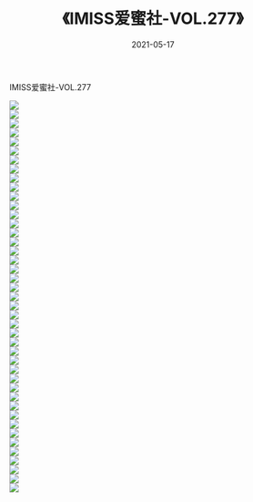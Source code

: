﻿---
layout: post
title:  《IMISS爱蜜社-VOL.277》
date:   2021-05-17
img: http://img.660000.xyz/Sharelink/网络美图/2021/IMISS爱蜜社-VOL.277/000.jpg
categories: [美女, 清纯, 唯美]
---

IMISS爱蜜社-VOL.277

  ![](http://img.660000.xyz/Sharelink/网络美图/2021/IMISS爱蜜社-VOL.277/001.jpg) <br> ![](http://img.660000.xyz/Sharelink/网络美图/2021/IMISS爱蜜社-VOL.277/002.jpg) <br> ![](http://img.660000.xyz/Sharelink/网络美图/2021/IMISS爱蜜社-VOL.277/003.jpg) <br> ![](http://img.660000.xyz/Sharelink/网络美图/2021/IMISS爱蜜社-VOL.277/004.jpg) <br> ![](http://img.660000.xyz/Sharelink/网络美图/2021/IMISS爱蜜社-VOL.277/005.jpg) <br> ![](http://img.660000.xyz/Sharelink/网络美图/2021/IMISS爱蜜社-VOL.277/006.jpg) <br> ![](http://img.660000.xyz/Sharelink/网络美图/2021/IMISS爱蜜社-VOL.277/007.jpg) <br> ![](http://img.660000.xyz/Sharelink/网络美图/2021/IMISS爱蜜社-VOL.277/008.jpg) <br> ![](http://img.660000.xyz/Sharelink/网络美图/2021/IMISS爱蜜社-VOL.277/009.jpg) <br> ![](http://img.660000.xyz/Sharelink/网络美图/2021/IMISS爱蜜社-VOL.277/010.jpg) <br> ![](http://img.660000.xyz/Sharelink/网络美图/2021/IMISS爱蜜社-VOL.277/011.jpg) <br> ![](http://img.660000.xyz/Sharelink/网络美图/2021/IMISS爱蜜社-VOL.277/012.jpg) <br> ![](http://img.660000.xyz/Sharelink/网络美图/2021/IMISS爱蜜社-VOL.277/013.jpg) <br> ![](http://img.660000.xyz/Sharelink/网络美图/2021/IMISS爱蜜社-VOL.277/014.jpg) <br> ![](http://img.660000.xyz/Sharelink/网络美图/2021/IMISS爱蜜社-VOL.277/015.jpg) <br> ![](http://img.660000.xyz/Sharelink/网络美图/2021/IMISS爱蜜社-VOL.277/016.jpg) <br> ![](http://img.660000.xyz/Sharelink/网络美图/2021/IMISS爱蜜社-VOL.277/017.jpg) <br> ![](http://img.660000.xyz/Sharelink/网络美图/2021/IMISS爱蜜社-VOL.277/018.jpg) <br> ![](http://img.660000.xyz/Sharelink/网络美图/2021/IMISS爱蜜社-VOL.277/019.jpg) <br> ![](http://img.660000.xyz/Sharelink/网络美图/2021/IMISS爱蜜社-VOL.277/020.jpg) <br> ![](http://img.660000.xyz/Sharelink/网络美图/2021/IMISS爱蜜社-VOL.277/021.jpg) <br> ![](http://img.660000.xyz/Sharelink/网络美图/2021/IMISS爱蜜社-VOL.277/022.jpg) <br> ![](http://img.660000.xyz/Sharelink/网络美图/2021/IMISS爱蜜社-VOL.277/023.jpg) <br> ![](http://img.660000.xyz/Sharelink/网络美图/2021/IMISS爱蜜社-VOL.277/024.jpg) <br> ![](http://img.660000.xyz/Sharelink/网络美图/2021/IMISS爱蜜社-VOL.277/025.jpg) <br> ![](http://img.660000.xyz/Sharelink/网络美图/2021/IMISS爱蜜社-VOL.277/026.jpg) <br> ![](http://img.660000.xyz/Sharelink/网络美图/2021/IMISS爱蜜社-VOL.277/027.jpg) <br> ![](http://img.660000.xyz/Sharelink/网络美图/2021/IMISS爱蜜社-VOL.277/028.jpg) <br> ![](http://img.660000.xyz/Sharelink/网络美图/2021/IMISS爱蜜社-VOL.277/029.jpg) <br> ![](http://img.660000.xyz/Sharelink/网络美图/2021/IMISS爱蜜社-VOL.277/030.jpg) <br> ![](http://img.660000.xyz/Sharelink/网络美图/2021/IMISS爱蜜社-VOL.277/031.jpg) <br> ![](http://img.660000.xyz/Sharelink/网络美图/2021/IMISS爱蜜社-VOL.277/032.jpg) <br> ![](http://img.660000.xyz/Sharelink/网络美图/2021/IMISS爱蜜社-VOL.277/033.jpg) <br> ![](http://img.660000.xyz/Sharelink/网络美图/2021/IMISS爱蜜社-VOL.277/034.jpg) <br> ![](http://img.660000.xyz/Sharelink/网络美图/2021/IMISS爱蜜社-VOL.277/035.jpg) <br> ![](http://img.660000.xyz/Sharelink/网络美图/2021/IMISS爱蜜社-VOL.277/036.jpg) <br> ![](http://img.660000.xyz/Sharelink/网络美图/2021/IMISS爱蜜社-VOL.277/037.jpg) <br> ![](http://img.660000.xyz/Sharelink/网络美图/2021/IMISS爱蜜社-VOL.277/038.jpg) <br> ![](http://img.660000.xyz/Sharelink/网络美图/2021/IMISS爱蜜社-VOL.277/039.jpg) <br> ![](http://img.660000.xyz/Sharelink/网络美图/2021/IMISS爱蜜社-VOL.277/040.jpg) <br> ![](http://img.660000.xyz/Sharelink/网络美图/2021/IMISS爱蜜社-VOL.277/041.jpg) <br> ![](http://img.660000.xyz/Sharelink/网络美图/2021/IMISS爱蜜社-VOL.277/042.jpg) <br> ![](http://img.660000.xyz/Sharelink/网络美图/2021/IMISS爱蜜社-VOL.277/043.jpg) <br>